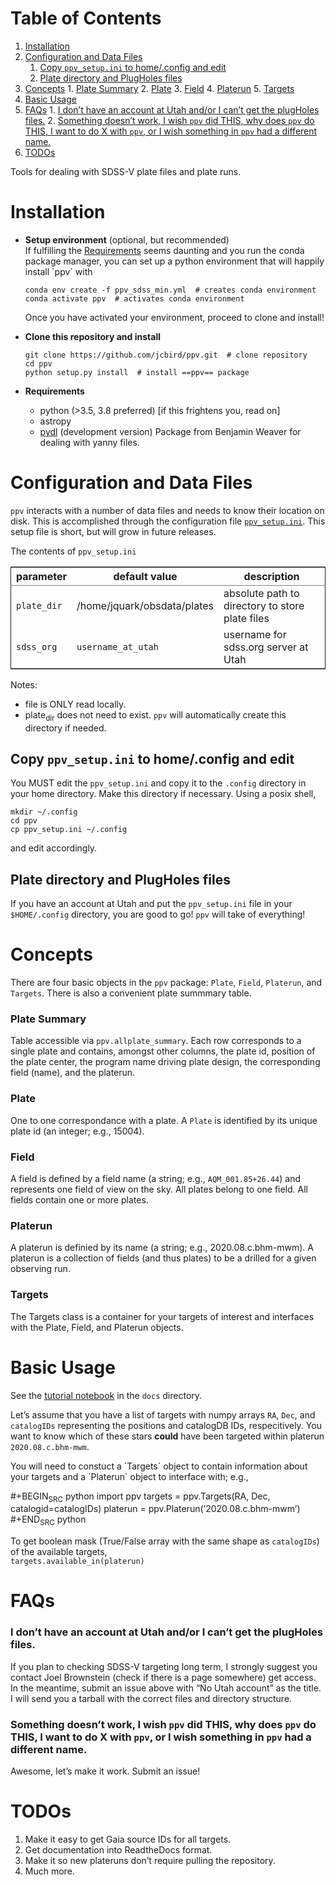 
# Table of Contents

1.  [Installation](#org97165c2)
2.  [Configuration and Data Files](#org6e86ae3)
    1.  [Copy `ppv_setup.ini` to home/.config and edit](#org63c8fed)
    2.  [Plate directory and PlugHoles files](#org157af1a)
3.  [Concepts](#org807c0ad)
        1.  [Plate Summary](#orgb2388d9)
        2.  [Plate](#orgd7a7835)
        3.  [Field](#org38d411e)
        4.  [Platerun](#orgd7cad55)
        5.  [Targets](#org4971e34)
4.  [Basic Usage](#org0052d12)
5.  [FAQs](#org25058b5)
        1.  [I don&rsquo;t have an account at Utah and/or I can&rsquo;t get the plugHoles files.](#orga841a16)
        2.  [Something doesn&rsquo;t work, I wish `ppv` did THIS, why does `ppv` do THIS, I want to do X with `ppv`, or I wish something in `ppv` had a different name.](#org38f1bbe)
6.  [TODOs](#orgc9d8024)

Tools for dealing with SDSS-V plate files and plate runs.


<a id="org97165c2"></a>

# Installation

-   **Setup environment** (optional, but recommended)   
    If fulfilling the [Requirements](#org925167f) seems daunting and you run the conda package manager, you can set up a python environment that will happily install \`ppv\` with
    
        conda env create -f ppv_sdss_min.yml  # creates conda environment
        conda activate ppv  # activates conda environment
    
    Once you have activated your environment, proceed to clone and install!

-   **Clone this repository and install**
    
        git clone https://github.com/jcbird/ppv.git  # clone repository
        cd ppv
        python setup.py install  # install ==ppv== package

-   **Requirements** <a id="org925167f"></a>
    -   python (>3.5, 3.8 preferred) [if this frightens you, read on]
    -   astropy
    -   [pydl](https://github.com/jcbird/ppv.git) (development version)
        Package from Benjamin Weaver for dealing with yanny files.


<a id="org6e86ae3"></a>

# Configuration and Data Files

`ppv` interacts with a number of data files and needs to know their location on disk. This is accomplished through the configuration file [`ppv_setup.ini`](ppv_setup.ini). This setup file is short, but will grow in future releases.

The contents of `ppv_setup.ini`

<table border="2" cellspacing="0" cellpadding="6" rules="groups" frame="hsides">


<colgroup>
<col  class="org-left" />

<col  class="org-left" />

<col  class="org-left" />
</colgroup>
<thead>
<tr>
<th scope="col" class="org-left">parameter</th>
<th scope="col" class="org-left">default value</th>
<th scope="col" class="org-left">description</th>
</tr>
</thead>

<tbody>
<tr>
<td class="org-left"><code>plate_dir</code></td>
<td class="org-left">/home/jquark/obsdata/plates</td>
<td class="org-left">absolute path to directory to store plate files</td>
</tr>


<tr>
<td class="org-left"><code>sdss_org</code></td>
<td class="org-left"><code>username_at_utah</code></td>
<td class="org-left">username for sdss.org server at Utah</td>
</tr>
</tbody>
</table>

Notes:

-   file is ONLY read locally.
-   plate<sub>dir</sub> does not need to exist. `ppv` will automatically create this directory if needed.


<a id="org63c8fed"></a>

## Copy `ppv_setup.ini` to home/.config and edit

You MUST edit the `ppv_setup.ini` and copy it to the `.config` directory in your home directory. Make this directory if necessary. Using a posix shell,

    mkdir ~/.config
    cd ppv
    cp ppv_setup.ini ~/.config

and edit accordingly.


<a id="org157af1a"></a>

## Plate directory and PlugHoles files

If you have an account at Utah and put the `ppv_setup.ini` file in your `$HOME/.config` directory, you are good to go! `ppv` will take of everything!


<a id="org807c0ad"></a>

# Concepts

There are four basic objects in the `ppv` package: `Plate`, `Field`, `Platerun`, and `Targets`. There is also a convenient plate summmary table.


<a id="orgb2388d9"></a>

### Plate Summary

Table accessible via `ppv.allplate_summary`. Each row corresponds to a single plate and contains, amongst other columns, the plate id, position of the plate center, the program name driving plate design, the corresponding field (name), and the platerun.


<a id="orgd7a7835"></a>

### Plate

One to one correspondance with a plate. A `Plate` is identified by its unique plate id (an integer; e.g., 15004).


<a id="org38d411e"></a>

### Field

A field is defined by a field name (a string; e.g., `AQM_001.85+26.44`) and represents one field of view on the sky. All plates belong to one field. All fields contain one or more plates.


<a id="orgd7cad55"></a>

### Platerun

A platerun is definied by its name (a string; e.g., 2020.08.c.bhm-mwm). A platerun is a collection of fields (and thus plates) to be a drilled for a given observing run.


<a id="org4971e34"></a>

### Targets

The Targets class is a container for your targets of interest and interfaces with the Plate, Field, and Platerun objects.


<a id="org0052d12"></a>

# Basic Usage

See the [tutorial notebook](docs/PPV_tutorial.ipynb) in the `docs` directory.

Let&rsquo;s assume that you have a list of targets with numpy arrays `RA`, `Dec`, and `catalogIDs` representing the positions and catalogDB IDs, respecitively.
You want to know which of these stars **could** have been targeted within platerun `2020.08.c.bhm-mwm`.

You will need to constuct a \`Targets\` object to contain information about your targets and a \`Platerun\` object to interface with; e.g.,

\#+BEGIN<sub>SRC</sub> python
import ppv
targets = ppv.Targets(RA, Dec, catalogid=catalogIDs)
platerun = ppv.Platerun(&rsquo;2020.08.c.bhm-mwm&rsquo;)
\#+END<sub>SRC</sub> python

To get boolean mask (True/False array with the same shape as `catalogIDs`) of the available targets,  
`targets.available_in(platerun)`


<a id="org25058b5"></a>

# FAQs


<a id="orga841a16"></a>

### I don&rsquo;t have an account at Utah and/or I can&rsquo;t get the plugHoles files.

If you plan to checking SDSS-V targeting long term, I strongly suggest you contact Joel Brownstein (check if there is a page somewhere) get access.   
In the meantime, submit an issue above with &ldquo;No Utah account&rdquo; as the title. I will send you a tarball with the correct files and directory structure.


<a id="org38f1bbe"></a>

### Something doesn&rsquo;t work, I wish `ppv` did THIS, why does `ppv` do THIS, I want to do X with `ppv`, or I wish something in `ppv` had a different name.

Awesome, let&rsquo;s make it work. Submit an issue!


<a id="orgc9d8024"></a>

# TODOs

1.  Make it easy to get Gaia source IDs for all targets.
2.  Get documentation into ReadtheDocs format.
3.  Make it so new plateruns don&rsquo;t require pulling the repository.
4.  Much more.

